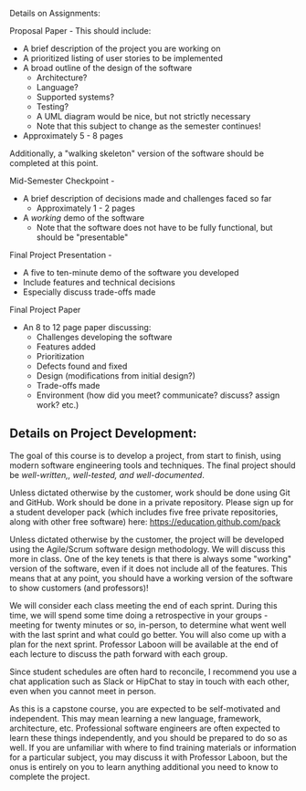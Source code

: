 Details on Assignments:

Proposal Paper -
This should include:
  * A brief description of the project you are working on
  * A prioritized listing of user stories to be implemented
  * A broad outline of the design of the software
    * Architecture?
    * Language?
    * Supported systems?
    * Testing?
    * A UML diagram would be nice, but not strictly necessary
    * Note that this subject to change as the semester continues!
  * Approximately 5 - 8 pages
  
Additionally, a "walking skeleton" version of the software should be completed at this point.

Mid-Semester Checkpoint -
  * A brief description of decisions made and challenges faced so far
    * Approximately 1 - 2 pages
  * A _working_ demo of the software
    * Note that the software does not have to be fully functional, but should be "presentable"

Final Project Presentation -
  * A five to ten-minute demo of the software you developed
  * Include features and technical decisions
  * Especially discuss trade-offs made
  
Final Project Paper
  * An 8 to 12 page paper discussing:
    * Challenges developing the software
    * Features added
    * Prioritization
    * Defects found and fixed
    * Design (modifications from initial design?)
    * Trade-offs made
    * Environment (how did you meet? communicate? discuss? assign work? etc.)

## Details on Project Development:

The goal of this course is to develop a project, from start to finish, using modern software engineering tools and techniques.  The final project should be _well-written,, well-tested, and well-documented_.  

Unless dictated otherwise by the customer, work should be done using Git and GitHub.  Work should be done in a private repository.  Please sign up for a student developer pack (which includes five free private repositories, along with other free software) here: https://education.github.com/pack

Unless dictated otherwise by the customer, the project will be developed using the Agile/Scrum software design methodology.  We will discuss this more in class.  One of the key tenets is that there is always some "working" version of the software, even if it does not include all of the features.  This means that at any point, you should have a working version of the software to show customers (and professors)!

We will consider each class meeting the end of each sprint.  During this time, we will spend some time doing a retrospective in your groups - meeting for twenty minutes or so, in-person, to determine what went well with the last sprint and what could go better.  You will also come up with a plan for the next sprint.  Professor Laboon will be available at the end of each lecture to discuss the path forward with each group.  

Since student schedules are often hard to reconcile, I recommend you use a chat application such as Slack or HipChat to stay in touch with each other, even when you cannot meet in person.

As this is a capstone course, you are expected to be self-motivated and independent.  This may mean learning a new language, framework, architecture, etc.  Professional software engineers are often expected to learn these things independently, and you should be prepared to do so as well.  If you are unfamiliar with where to find training materials or information for a particular subject, you may discuss it with Professor Laboon, but the onus is entirely on you to learn anything additional you need to know to complete the project.